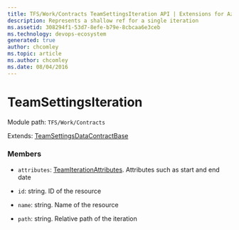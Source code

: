 ```yaml
---
title: TFS/Work/Contracts TeamSettingsIteration API | Extensions for Azure DevOps Services
description: Represents a shallow ref for a single iteration
ms.assetid: 308294f1-53d7-8efe-b79e-8cbcaa6e3ceb
ms.technology: devops-ecosystem
generated: true
author: chcomley
ms.topic: article
ms.author: chcomley
ms.date: 08/04/2016
---
```


# TeamSettingsIteration

Module path: `TFS/Work/Contracts`

Extends: [TeamSettingsDataContractBase](../../../TFS/Work/Contracts/TeamSettingsDataContractBase.md)

### Members

- `attributes`: [TeamIterationAttributes](../../../TFS/Work/Contracts/TeamIterationAttributes.md). Attributes such as start and end date

- `id`: string. ID of the resource

- `name`: string. Name of the resource

- `path`: string. Relative path of the iteration
